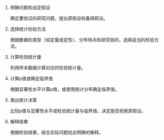 

1. 明确问题和设定假设
    
    确定要验证的研究问题，提出原假设和备择假设。

2. 选择统计检验方法

    根据数据的类型（如定量或定性）、分布特点和研究目的，选择适当的检验方法。

3. 计算检验统计量

    利用样本数据计算对应的检验统计量。

4. 计算p值或确定临界值
    
    根据显著性水平计算p值，或使用统计分布确定临界值。

5. 做出统计决策

    比较p值与显著性水平或检验统计量与临界值，决定是否拒绝原假设。

6. 解释结果

    根据检验结果，结合实际问题给出明确的解释。